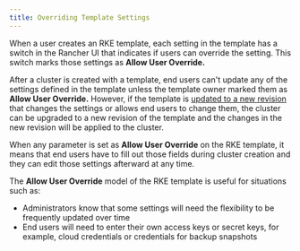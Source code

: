 ```yaml
---
title: Overriding Template Settings
---
```


When a user creates an RKE template, each setting in the template has a switch in the Rancher UI that indicates if users can override the setting. This switch marks those settings as **Allow User Override.**

After a cluster is created with a template, end users can't update any of the settings defined in the template unless the template owner marked them as **Allow User Override.** However, if the template is [updated to a new revision](manage-rke1-templates.md) that changes the settings or allows end users to change them, the cluster can be upgraded to a new revision of the template and the changes in the new revision will be applied to the cluster.

When any parameter is set as **Allow User Override** on the RKE template, it means that end users have to fill out those fields during cluster creation and they can edit those settings afterward at any time.

The **Allow User Override** model of the RKE template is useful for situations such as:

- Administrators know that some settings will need the flexibility to be frequently updated over time
- End users will need to enter their own access keys or secret keys, for example, cloud credentials or credentials for backup snapshots
